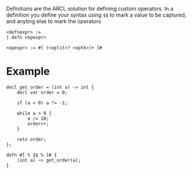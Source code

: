 Definitions are the ARCL solution for defining custom operators. In a definition you define your syntax using ``$$`` to mark a value to be captured, and anyting else to mark the operators
```
<defnexpr> := 
| defn <opexpr> 

<opexpr> := #[ (<oplit>? <optk>)+ ]#
```

# Example
```
decl get_order = (int a) -> int {
	decl var order = 0; 
	
	if (a < 0) a *= -1;
	
	while a > 9 {
		a /= 10; 
		order++; 
	}
	
	retn order;
};

defn #[ % $$ % ]# {
	(int a) ~> get_order(a);
}
```